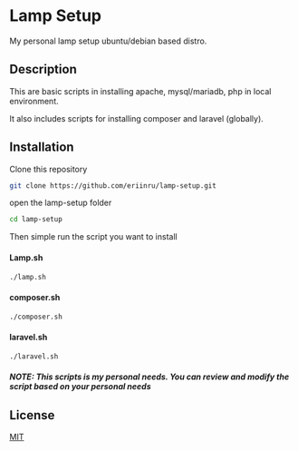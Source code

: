 # Lamp Setup

My personal lamp setup ubuntu/debian based distro.


## Description
This are basic scripts in installing apache, mysql/mariadb, php in local environment.

It also includes scripts for installing composer and laravel (globally).

## Installation

Clone this repository

```bash
git clone https://github.com/eriinru/lamp-setup.git
```

open the lamp-setup folder

```bash
cd lamp-setup
```

Then simple run the script you want to install

#### Lamp.sh

```bash
./lamp.sh
```

#### composer.sh

```bash
./composer.sh
```
#### laravel.sh

```bash
./laravel.sh
```
#### *NOTE: This scripts is my personal needs. You can review and modify the script based on your personal needs*


## License
[MIT](https://choosealicense.com/licenses/mit/)
